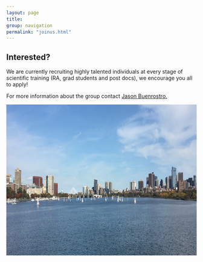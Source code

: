 ```yaml
---
layout: page
title: 
group: navigation
permalink: "joinus.html"
---
```



Interested?
-------------

We are currently recruiting highly talented individuals at every stage of scientific training (RA, grad students and post docs), we encourage you all to apply!

For more information about the group contact <a href="mailto:jbuen@broadinstitute.org">Jason Buenrostro.


<img alt="Marcin Tabaka" align="center" src="media/bigimg/Cambridge-Boston.jpg" width="800" height="400"/>

